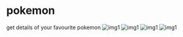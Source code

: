 # pokemon
get details of your favourite pokemon
![img1](img/img1.jpg)
![img1](img/img2.jpg)
![img1](img/img3.jpg)
![img1](img/img4.jpg)


